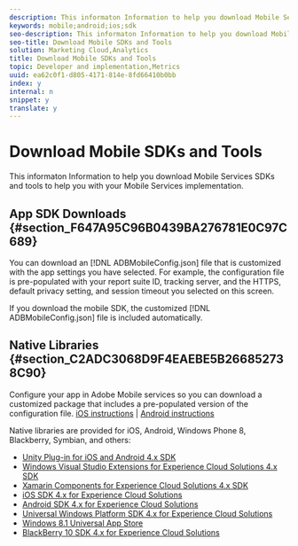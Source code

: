 ```yaml
---
description: This informaton Information to help you download Mobile Services SDKs and tools to help you with your Mobile Services implementation.
keywords: mobile;android;ios;sdk
seo-description: This informaton Information to help you download Mobile Services SDKs and tools to help you with your Mobile Services implementation.
seo-title: Download Mobile SDKs and Tools
solution: Marketing Cloud,Analytics
title: Download Mobile SDKs and Tools
topic: Developer and implementation,Metrics
uuid: ea62c0f1-d805-4171-814e-8fd66410b0bb
index: y
internal: n
snippet: y
translate: y
---
```


# Download Mobile SDKs and Tools

This informaton Information to help you download Mobile Services SDKs and tools to help you with your Mobile Services implementation.

## App SDK Downloads {#section_F647A95C96B0439BA276781E0C97C689}

You can download an [!DNL ADBMobileConfig.json] file that is customized with the app settings you have selected. For example, the configuration file is pre-populated with your report suite ID, tracking server, and the HTTPS, default privacy setting, and session timeout you selected on this screen.

If you download the mobile SDK, the customized [!DNL ADBMobileConfig.json] file is included automatically.

## Native Libraries {#section_C2ADC3068D9F4EAEBE5B266852738C90}

Configure your app in Adobe Mobile services so you can download a customized package that includes a pre-populated version of the configuration file. [iOS instructions](https://marketing.adobe.com/resources/help/en_US/mobile/ios/?f=requirements) | [Android instructions](https://marketing.adobe.com/resources/help/en_US/mobile/android/?f=requirements)

Native libraries are provided for iOS, Android, Windows Phone 8, Blackberry, Symbian, and others:

* [Unity Plug-in for iOS and Android 4.x SDK](https://marketing.adobe.com/resources/help/en_US/mobile/unity/) 
* [Windows Visual Studio Extensions for Experience Cloud Solutions 4.x SDK](https://marketing.adobe.com/resources/help/en_US/mobile/winu/win_vse_4x.html) 
* [Xamarin Components for Experience Cloud Solutions 4.x SDK](https://marketing.adobe.com/resources/help/en_US/mobile/xamarin/) 
* [iOS SDK 4.x for Experience Cloud Solutions](https://marketing.adobe.com/resources/help/en_US/mobile/ios/) 
* [Android SDK 4.x for Experience Cloud Solutions](https://marketing.adobe.com/resources/help/en_US/mobile/android/) 
* [Universal Windows Platform SDK 4.x for Experience Cloud Solutions](https://marketing.adobe.com/resources/help/en_US/mobile/uwp/) 
* [Windows 8.1 Universal App Store](https://marketing.adobe.com/resources/help/en_US/mobile/winu/) 
* [BlackBerry 10 SDK 4.x for Experience Cloud Solutions](https://marketing.adobe.com/resources/help/en_US/mobile/bb/)

